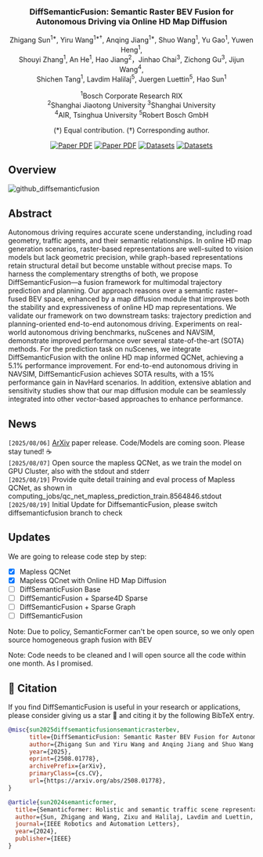 <div align="center">
<h3>DiffSemanticFusion: Semantic Raster BEV Fusion for Autonomous Driving via Online HD Map Diffusion</h3>

Zhigang Sun<sup>1\*</sup>, Yiru Wang<sup>1\*†</sup>, Anqing Jiang<sup>1\*</sup>, Shuo Wang<sup>1</sup>, Yu Gao<sup>1</sup>, Yuwen Heng<sup>1</sup>,  
Shouyi Zhang<sup>1</sup>, An He<sup>1</sup>, Hao Jiang<sup>2</sup>，Jinhao Chai<sup>3</sup>, Zichong Gu<sup>3</sup>, Jijun Wang<sup>4</sup>, \
Shichen Tang<sup>1</sup>, Lavdim Halilaj<sup>5</sup>, Juergen Luettin<sup>5</sup>, Hao Sun<sup>1</sup>

<sup>1</sup>Bosch Corporate Research RIX  
<sup>2</sup>Shanghai Jiaotong University 
<sup>3</sup>Shanghai University \
<sup>4</sup>AIR, Tsinghua University
<sup>5</sup>Robert Bosch GmbH

(\*) Equal contribution. (†) Corresponding author.  

<a href="https://www.arxiv.org/pdf/2508.01778"><img src='https://img.shields.io/badge/arXiv-DiffSemanticFusion-blue' alt='Paper PDF'></a>
<a href="https://ieeexplore.ieee.org/document/10592819"><img src='https://img.shields.io/badge/arXiv-SemanticFormer-blue' alt='Paper PDF'></a>
<a href="https://www.arxiv.org/pdf/2508.01778"><img src='https://img.shields.io/badge/Datasets-MaplessQCNet-red' alt='Datasets'></a>
<a href="https://www.arxiv.org/pdf/2508.01778"><img src='https://img.shields.io/badge/Datasets-Sparse4D-green' alt='Datasets'></a>

</div>


## Overview

![github_diffsemanticfusion](https://github.com/user-attachments/assets/8bba0baa-252b-4be9-af3c-26f92c9f2f9b)

## Abstract         

Autonomous driving requires accurate scene understanding, including road geometry, traffic agents, and their semantic relationships. In online HD map generation scenarios, raster-based representations are well-suited to vision models but lack geometric precision, while graph-based representations retain structural detail but become unstable without precise maps. To harness the complementary strengths of both, we propose DiffSemanticFusion—a fusion framework for multimodal trajectory prediction and planning. Our approach reasons over a semantic raster–fused BEV space, enhanced by a map diffusion module that improves both the stability and expressiveness of online HD map representations. We validate our framework on two downstream tasks: trajectory prediction and planning-oriented end-to-end autonomous driving. Experiments on real-world autonomous driving benchmarks, nuScenes and NAVSIM, demonstrate improved performance over several state-of-the-art (SOTA) methods. For the prediction task on nuScenes, we integrate DiffSemanticFusion with the online HD map informed QCNet, achieving a 5.1\% performance improvement. For end-to-end autonomous driving in NAVSIM, DiffSemanticFusion achieves SOTA results, with a 15\% performance gain in NavHard scenarios. In addition, extensive ablation and sensitivity studies show that our map diffusion module can be seamlessly integrated into other vector-based approaches to enhance performance. 



## News
`[2025/08/06]` [ArXiv](https://www.arxiv.org/pdf/2508.01778) paper release. Code/Models are coming soon. Please stay tuned! ☕️\
`[2025/08/07]` Open source the mapless QCNet, as we train the model on GPU Cluster, also with the stdout and stderr \
`[2025/08/19]` Provide quite detail training and eval process of Mapless QCNet, as shown in computing_jobs/qc_net_mapless_prediction_train.8564846.stdout \
`[2025/08/19]` Initial Update for DiffsemanticFusion, please switch diffsemanticfusion branch to check



## Updates
We are going to release code step by step:

- [x] Mapless QCNet 
- [x] Mapless QCnet with Online HD Map Diffusion
- [ ] DiffSemanticFusion Base
- [ ] DiffSemanticFusion + Sparse4D Sparse
- [ ] DiffSemanticFusion + Sparse Graph
- [ ] DiffSemanticFusion

Note: Due to policy, SemanticFormer can't be open source, so we only open source homogeneous graph fusion with BEV

Note: Code needs to be cleaned and I will open source all the code within one month. As I promised.

## 📄 Citation

If you find DiffSemanticFusion is useful in your research or applications, please consider giving us a star 🌟 and citing it by the following BibTeX entry.

```bibtex
@misc{sun2025diffsemanticfusionsemanticrasterbev,
      title={DiffSemanticFusion: Semantic Raster BEV Fusion for Autonomous Driving via Online HD Map Diffusion}, 
      author={Zhigang Sun and Yiru Wang and Anqing Jiang and Shuo Wang and Yu Gao and Yuwen Heng and Shouyi Zhang and An He and Hao Jiang and Jinhao Chai and Zichong Gu and Wang Jijun and Shichen Tang and Lavdim Halilaj and Juergen Luettin and Hao Sun},
      year={2025},
      eprint={2508.01778},
      archivePrefix={arXiv},
      primaryClass={cs.CV},
      url={https://arxiv.org/abs/2508.01778}, 
}
```

```bibtex
@article{sun2024semanticformer,
  title={Semanticformer: Holistic and semantic traffic scene representation for trajectory prediction using knowledge graphs},
  author={Sun, Zhigang and Wang, Zixu and Halilaj, Lavdim and Luettin, Juergen},
  journal={IEEE Robotics and Automation Letters},
  year={2024},
  publisher={IEEE}
}
```

